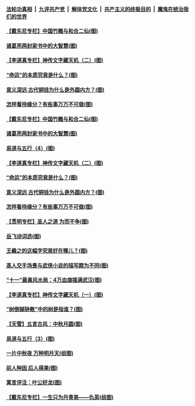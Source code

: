 

####  [法轮功真相](../../../../basic/blob/master/README.md?t=10081802) &nbsp;|&nbsp; [九评共产党](../../../../9ping.md/blob/master/README.md?t=10081802) &nbsp;|&nbsp; [解体党文化](../../../../jtdwh.md/blob/master/README.md?t=10081802)  &nbsp;|&nbsp; [共产主义的终极目的](../../../../gczydzjmd.md/blob/master/README.md?t=10081802) &nbsp;|&nbsp; [魔鬼在统治我们的世界](../../../../mgztzwmdsj.md/blob/master/README.md?t=10081802) 

#### [【戴东尼专栏】中国竹雕与和合二仙(图)](../pages/p7/942487.md?t=10081802) 

#### [诸葛亮两封家书中的大智慧(图)](../pages/p7/948381.md?t=10081802) 

#### [【李道真专栏】神传文字藏天机（二）(图)](../pages/p7/948165.md?t=10081802) 

#### [“命运”的本质究竟是什么？(图)](../pages/p7/948374.md?t=10081802) 

#### [意义深远 古代铜钱为什么是外圆内方？(图)](../pages/p7/948341.md?t=10081802) 

#### [怎样看待缘分？有些事万万不可做(图)](../pages/p7/948326.md?t=10081802) 

#### [【戴东尼专栏】中国竹雕与和合二仙(图)](../pages/p7/942487.md?t=10081802) 

#### [诸葛亮两封家书中的大智慧(图)](../pages/p7/948381.md?t=10081802) 

#### [易道与五行（4）(图)](../pages/p7/948370.md?t=10081802) 

#### [【李道真专栏】神传文字藏天机（二）(图)](../pages/p7/948165.md?t=10081802) 

#### [“命运”的本质究竟是什么？(图)](../pages/p7/948374.md?t=10081802) 

#### [意义深远 古代铜钱为什么是外圆内方？(图)](../pages/p7/948341.md?t=10081802) 

#### [怎样看待缘分？有些事万万不可做(图)](../pages/p7/948326.md?t=10081802) 

#### [【贯明专栏】圣人之道 为而不争(图)](../pages/p7/947873.md?t=10081802) 

#### [岳飞诗词选(图)](../pages/p7/948131.md?t=10081802) 

#### [王羲之的这幅字究竟好在哪儿？(图)](../pages/p7/948269.md?t=10081802) 

#### [高人交手场景与武侠小说的描写颇为不同(图)](../pages/p7/948092.md?t=10081802) 

#### [“十一”最毒风水局：4万血旗插满武汉(图)](../pages/p7/948181.md?t=10081802) 

#### [【李道真专栏】神传文字藏天机（一）(图)](../pages/p7/947879.md?t=10081802) 

#### [“树倒猢狲散”中的树是指谁？(图)](../pages/p7/948015.md?t=10081802) 

#### [【天雪】五言古风：中秋月圆(图)](../pages/p7/948163.md?t=10081802) 

#### [易道与五行（3）(图)](../pages/p7/947856.md?t=10081802) 

#### [一片中秋夜 万种明月天(组图)](../pages/p7/947294.md?t=10081802) 

#### [前人种因 后人得果(图)](../pages/p7/948022.md?t=10081802) 

#### [寓言评注：叶公好龙(图)](../pages/p7/948018.md?t=10081802) 

#### [【戴东尼专栏】一生只为丹青美——仇英(组图)](../pages/p7/944023.md?t=10081802) 

